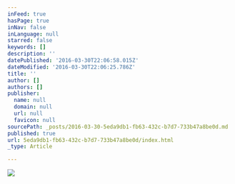 ```yaml
---
inFeed: true
hasPage: true
inNav: false
inLanguage: null
starred: false
keywords: []
description: ''
datePublished: '2016-03-30T22:06:58.015Z'
dateModified: '2016-03-30T22:06:25.786Z'
title: ''
author: []
authors: []
publisher:
  name: null
  domain: null
  url: null
  favicon: null
sourcePath: _posts/2016-03-30-5eda9db1-fb63-432c-b7d7-733b47a8be0d.md
published: true
url: 5eda9db1-fb63-432c-b7d7-733b47a8be0d/index.html
_type: Article

---
```

![](https://the-grid-user-content.s3-us-west-2.amazonaws.com/e3d018ee-aca9-403c-90b2-763e02506e8b.jpg)